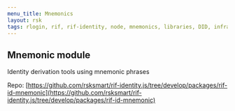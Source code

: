 ```yaml
---
menu_title: Mnemonics
layout: rsk
tags: rlogin, rif, rif-identity, node, mnemonics, libraries, DID, infrastructure, mobile, protocols, mvp, design, rbtc, defi, decentralized, quick-start, guides, tutorial, networks, dapps, tools, rootstock, rsk, ethereum, smart-contracts, install, get-started, how-to, mainnet, testnet, contracts, wallets, web3, crypto
---
```


## Mnemonic module

Identity derivation tools using mnemonic phrases

Repo: [https://github.com/rsksmart/rif-identity.js/tree/develop/packages/rif-id-mnemonic](https://github.com/rsksmart/rif-identity.js/tree/develop/packages/rif-id-mnemonic)
